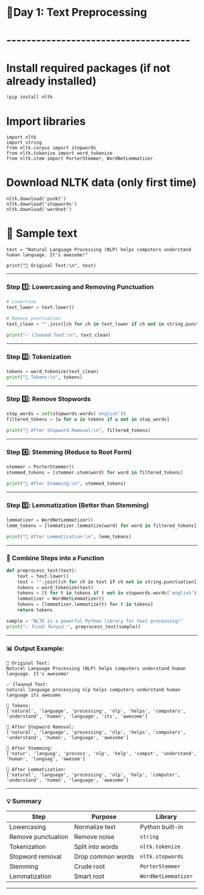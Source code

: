 
# 🧠Day 1: Text Preprocessing
# -------------------------------------

# Install required packages (if not already installed)
```
!pip install nltk
```
# Import libraries
```
import nltk
import string
from nltk.corpus import stopwords
from nltk.tokenize import word_tokenize
from nltk.stem import PorterStemmer, WordNetLemmatizer
```
# Download NLTK data (only first time)
```
nltk.download('punkt')
nltk.download('stopwords')
nltk.download('wordnet')
```

# 📄 Sample text
```
text = "Natural Language Processing (NLP) helps computers understand human language. It's awesome!"

print("🔹 Original Text:\n", text)
```

---

### Step 1️⃣: Lowercasing and Removing Punctuation

```python
# Lowercase
text_lower = text.lower()

# Remove punctuation
text_clean = "".join([ch for ch in text_lower if ch not in string.punctuation])

print("✅ Cleaned Text:\n", text_clean)
```

---

### Step 2️⃣: Tokenization

```python
tokens = word_tokenize(text_clean)
print("🧩 Tokens:\n", tokens)
```

---

### Step 3️⃣: Remove Stopwords

```python
stop_words = set(stopwords.words('english'))
filtered_tokens = [w for w in tokens if w not in stop_words]

print("🚫 After Stopword Removal:\n", filtered_tokens)
```

---

### Step 4️⃣: Stemming (Reduce to Root Form)

```python
stemmer = PorterStemmer()
stemmed_tokens = [stemmer.stem(word) for word in filtered_tokens]

print("🌱 After Stemming:\n", stemmed_tokens)
```

---

### Step 5️⃣: Lemmatization (Better than Stemming)

```python
lemmatizer = WordNetLemmatizer()
lemm_tokens = [lemmatizer.lemmatize(word) for word in filtered_tokens]

print("🧠 After Lemmatization:\n", lemm_tokens)
```

---

### 🧾 Combine Steps into a Function

```python
def preprocess_text(text):
    text = text.lower()
    text = "".join([ch for ch in text if ch not in string.punctuation])
    tokens = word_tokenize(text)
    tokens = [t for t in tokens if t not in stopwords.words('english')]
    lemmatizer = WordNetLemmatizer()
    tokens = [lemmatizer.lemmatize(t) for t in tokens]
    return tokens

sample = "NLTK is a powerful Python library for text processing!"
print("✅ Final Output:", preprocess_text(sample))
```

---

### 📊 Output Example:

```
🔹 Original Text:
Natural Language Processing (NLP) helps computers understand human language. It's awesome!

✅ Cleaned Text:
natural language processing nlp helps computers understand human language its awesome

🧩 Tokens:
['natural', 'language', 'processing', 'nlp', 'helps', 'computers', 'understand', 'human', 'language', 'its', 'awesome']

🚫 After Stopword Removal:
['natural', 'language', 'processing', 'nlp', 'helps', 'computers', 'understand', 'human', 'language', 'awesome']

🌱 After Stemming:
['natur', 'languag', 'process', 'nlp', 'help', 'comput', 'understand', 'human', 'languag', 'awesom']

🧠 After Lemmatization:
['natural', 'language', 'processing', 'nlp', 'help', 'computer', 'understand', 'human', 'language', 'awesome']
```

---

### 💡 Summary

| Step               | Purpose           | Library             |
| ------------------ | ----------------- | ------------------- |
| Lowercasing        | Normalize text    | Python built-in     |
| Remove punctuation | Remove noise      | `string`            |
| Tokenization       | Split into words  | `nltk.tokenize`     |
| Stopword removal   | Drop common words | `nltk.stopwords`    |
| Stemming           | Crude root        | `PorterStemmer`     |
| Lemmatization      | Smart root        | `WordNetLemmatizer` |

---
